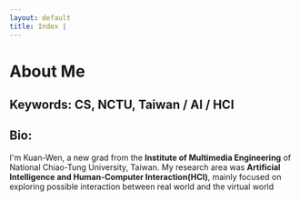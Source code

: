 ```yaml
---
layout: default
title: Index | 
---
```


# About Me

## Keywords: CS, NCTU, Taiwan / AI / HCI

## Bio:
I'm Kuan-Wen, a new grad from the **Institute of Multimedia Engineering** of National Chiao-Tung University, Taiwan. My research area was **Artificial Intelligence and Human-Computer Interaction(HCI)**, mainly focused on exploring possible interaction between real world and the virtual world 